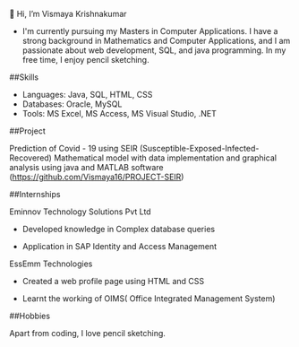  👋 Hi, I’m Vismaya Krishnakumar
- I'm currently pursuing my Masters in Computer Applications. I have a strong background in Mathematics and Computer Applications, and I am passionate about web development, SQL, and java programming. In my free time, I enjoy pencil sketching.

##Skills
- Languages: Java, SQL, HTML, CSS
- Databases: Oracle, MySQL
- Tools: MS Excel, MS Access, MS Visual Studio, .NET
  
##Project

Prediction of Covid - 19 using SEIR (Susceptible-Exposed-Infected-Recovered) Mathematical model
with data implementation and graphical analysis
using java and MATLAB software (https://github.com/Vismaya16/PROJECT-SEIR)


##Internships

Eminnov Technology Solutions Pvt Ltd

- Developed knowledge in Complex database queries

- Application in SAP Identity and Access Management

EssEmm Technologies 

- Created a web profile page using HTML and CSS

- Learnt the working of OIMS( Office Integrated
Management System)


##Hobbies

Apart from coding, I love pencil sketching.

<!---
Vismaya16/Vismaya16 is a ✨ special ✨ repository because its `README.md` (this file) appears on your GitHub profile.
You can click the Preview link to take a look at your changes.
--->
